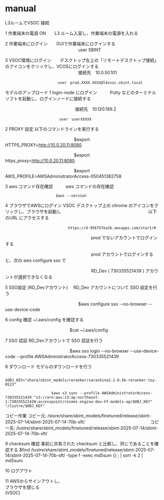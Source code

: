 # manual

L3ルームでVSOC 接続　

1	作業端末の電源 ON　　L3 ルーム入室し、作業端末の電源を入れる

2	作業端末にログイン　　GUIで作業端末にログインする
　　　　　　　　　　　　　　　　　user SBINT
		 
3	VSOC環境にログイン　　デスクトップ左上の「リモートデスクトップ接続」のアイコンをクリックし、VCOSにログインする
　　　　　　　　　　　　　　　　　接続先　10.0.50.101
		 
        　　　　　　　　　　　　user　prod.XXXX.XXXX@l4vsoc.sbint.local

      
		    
モデルのアップロード
1	login-node にログイン　　　Putty などのターミナルソフトを起動し、ログインノードに接続する

　　　　　　　　　　　　　　　　  接続先　10.120.169.2
		  
                　　　　　　　 user　userXXXXX　
			

2	PROXY 設定	以下のコマンドラインを実行する

　　　　　　　　　　　　　　　　$export HTTPS_PROXY=http://10.0.20.11:8080
		
　　　　　　　　　　　　　　　　$export https_proxy=http://10.0.20.11:8080
		
　　　　　　　　　　　　　　　　$export AWS_PROFILE=AWSAdministratorAccess-050451382758
		

3	aws コマンド存在確認　　　aws コマンドの存在確認

                           $aws --version
			   

4	ブラウザでAWSにログイン	VSOC デスクトップ上の chrome のアイコンをクリックし、ブラウザを起動し
　　　　　　　　　　　　　　　　　　　　以下のURL にアクセスする
		    
                          　　　　https://d-95675fea1b.awsapps.com/start/#
			      
　　　　　　　　　　　　　　　　　　　　prod でないアカウントでログインする
		    
　　　　　　　　　　　　　　　　　　　　prod アカウントでログインすると、次の aws configure sso で
		    
　　　　　　　　　　　　　　　　　　　　RD_Dev ( 730335521439 ) アカウントが選択できなくなる 
		    

5	SSO設定 (RD_Devアカウント)	　RD_Dev アカウントについて SSO 設定を行う

　　　　　　　　　　　　　　　　　$aws configure sso --no-browser --use-device-code

6	config 確認		~/.aws/config を確認する

　　　　　　　　　　　　　　　$cat ~/.aws/config
	       

7	SSO 認証			RD_Devアカウントで SSO 認証を行う

　　　　　　　　　　　　　　　$aws sso login --no-browser --use-device-code --profile AWSAdministratorAccess-730335521439
	       

8	ダウンロード		モデルのダウンロードを行う

                         $OBJ_KEY="share/sbint_models/reranker/sarashina2.2-0.5b-reranker-toy-0523"
			 
                         $aws s3 sync --profile AWSAdministratorAccess-730335521439 "s3://arn:aws:s3:ap-northeast-1:730335521439:accesspoint/reimei-engine-dev-hf-models-ap/$OBJ_KEY"  "/lustre/$OBJ_KEY"
			 

 コピー作業                 コピー元: /store/share/sbint_models/finetuned/release/sbint-2025-07-14/sbint-2025-07-14-70b-sft/
 　　　　　　　　　　　　　　　コピー先: /lustre/share/sbint_models/finetuned/release/sbint-2025-07-14/sbint-2025-07-14-70b-sft/
                
9	checksum 確認						事前に共有された checksum と比較し、同じであることを確認する
                         $find /lustre/share/sbint_models/finetuned/release/sbint-2025-07-14/sbint-2025-07-14-70b-sft/ -type f -exec md5sum {} \; | sort -k 2 | md5sum

10	ログアウト									

11	AWSからサインアウトし、									
	ブラウザを閉じる									
	(VSOC)									

                         
                 




                      
                      
